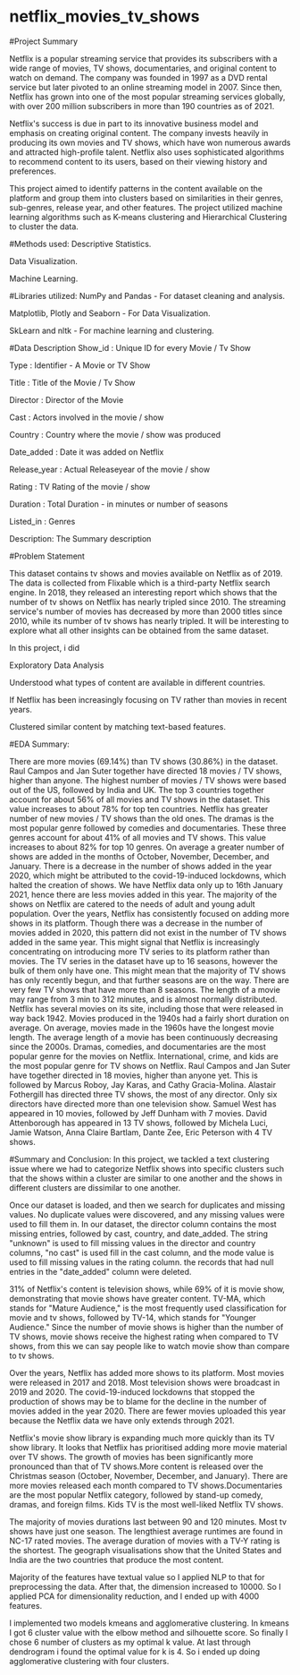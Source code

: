 # netflix_movies_tv_shows

#Project Summary

Netflix is a popular streaming service that provides its subscribers with a wide range of movies, TV shows, documentaries, and original content to watch on demand. The company was founded in 1997 as a DVD rental service but later pivoted to an online streaming model in 2007. Since then, Netflix has grown into one of the most popular streaming services globally, with over 200 million subscribers in more than 190 countries as of 2021.

Netflix's success is due in part to its innovative business model and emphasis on creating original content. The company invests heavily in producing its own movies and TV shows, which have won numerous awards and attracted high-profile talent. Netflix also uses sophisticated algorithms to recommend content to its users, based on their viewing history and preferences.

This project aimed to identify patterns in the content available on the platform and group them into clusters based on similarities in their genres, sub-genres, release year, and other features. The project utilized machine learning algorithms such as K-means clustering and Hierarchical Clustering to cluster the data.

#Methods used:
Descriptive Statistics.

Data Visualization.

Machine Learning.

#Libraries utilized:
NumPy and Pandas - For dataset cleaning and analysis.

Matplotlib, Plotly and Seaborn - For Data Visualization.

SkLearn and nltk - For machine learning and clustering.

#Data Description
Show_id : Unique ID for every Movie / Tv Show

Type : Identifier - A Movie or TV Show

Title : Title of the Movie / Tv Show

Director : Director of the Movie

Cast : Actors involved in the movie / show

Country : Country where the movie / show was produced

Date_added : Date it was added on Netflix

Release_year : Actual Releaseyear of the movie / show

Rating : TV Rating of the movie / show

Duration : Total Duration - in minutes or number of seasons

Listed_in : Genres

Description: The Summary description

#Problem Statement

This dataset contains tv shows and movies available on Netflix as of 2019. The data is collected from Flixable which is a third-party Netflix search engine. In 2018, they released an interesting report which shows that the number of tv shows on Netflix has nearly tripled since 2010. The streaming service's number of movies has decreased by more than 2000 titles since 2010, while its number of tv shows has nearly tripled. It will be interesting to explore what all other insights can be obtained from the same dataset.

In this project, i did

Exploratory Data Analysis

Understood what types of content are available in different countries.

If Netflix has been increasingly focusing on TV rather than movies in recent years.

Clustered similar content by matching text-based features.

#EDA Summary:

There are more movies (69.14%) than TV shows (30.86%) in the dataset.
Raul Campos and Jan Suter together have directed 18 movies / TV shows, higher than anyone.
The highest number of movies / TV shows were based out of the US, followed by India and UK. The top 3 countries together account for about 56% of all movies and TV shows in the dataset. This value increases to about 78% for top ten countries.
Netflix has greater number of new movies / TV shows than the old ones.
The dramas is the most popular genre followed by comedies and documentaries. These three genres account for about 41% of all movies and TV shows. This value increases to about 82% for top 10 genres.
On average a greater number of shows are added in the months of October, November, December, and January.
There is a decrease in the number of shows added in the year 2020, which might be attributed to the covid-19-induced lockdowns, which halted the creation of shows. We have Netflix data only up to 16th January 2021, hence there are less movies added in this year.
The majority of the shows on Netflix are catered to the needs of adult and young adult population.
Over the years, Netflix has consistently focused on adding more shows in its platform. Though there was a decrease in the number of movies added in 2020, this pattern did not exist in the number of TV shows added in the same year. This might signal that Netflix is increasingly concentrating on introducing more TV series to its platform rather than movies.
The TV series in the dataset have up to 16 seasons, however the bulk of them only have one. This might mean that the majority of TV shows has only recently begun, and that further seasons are on the way. There are very few TV shows that have more than 8 seasons.
The length of a movie may range from 3 min to 312 minutes, and is almost normally distributed.
Netflix has several movies on its site, including those that were released in way back 1942. Movies produced in the 1940s had a fairly short duration on average. On average, movies made in the 1960s have the longest movie length. The average length of a movie has been continuously decreasing since the 2000s.
Dramas, comedies, and documentaries are the most popular genre for the movies on Netflix. International, crime, and kids are the most popular genre for TV shows on Netflix.
Raul Campos and Jan Suter have together directed in 18 movies, higher than anyone yet. This is followed by Marcus Roboy, Jay Karas, and Cathy Gracia-Molina. Alastair Fothergill has directed three TV shows, the most of any director. Only six directors have directed more than one television show.
Samuel West has appeared in 10 movies, followed by Jeff Dunham with 7 movies. David Attenborough has appeared in 13 TV shows, followed by Michela Luci, Jamie Watson, Anna Claire Bartlam, Dante Zee, Eric Peterson with 4 TV shows.

#Summary and Conclusion:
In this project, we tackled a text clustering issue where we had to categorize Netflix shows into specific clusters such that the shows within a cluster are similar to one another and the shows in different clusters are dissimilar to one another.

Once our dataset is loaded, and then we search for duplicates and missing values. No duplicate values were discovered, and any missing values were used to fill them in. In our dataset, the director column contains the most missing entries, followed by cast, country, and date_added. The string "unknown" is used to fill missing values in the director and country columns, "no cast" is used fill in the cast column, and the mode value is used to fill missing values in the rating column. the records that had null entries in the "date_added" column were deleted.

31% of Netflix's content is television shows, while 69% of it is movie show, demonstrating that movie shows have greater content. TV-MA, which stands for "Mature Audience," is the most frequently used classification for movie and tv shows, followed by TV-14, which stands for "Younger Audience." Since the number of movie shows is higher than the number of TV shows, movie shows receive the highest rating when compared to TV shows, from this we can say people like to watch movie show than compare to tv shows.

Over the years, Netflix has added more shows to its platform. Most movies were released in 2017 and 2018. Most television shows were broadcast in 2019 and 2020. The covid-19-induced lockdowns that stopped the production of shows may be to blame for the decline in the number of movies added in the year 2020. There are fewer movies uploaded this year because the Netflix data we have only extends through 2021.

Netflix's movie show library is expanding much more quickly than its TV show library. It looks that Netflix has prioritised adding more movie material over TV shows. The growth of movies has been significantly more pronounced than that of TV shows.More content is released over the Christmas season (October, November, December, and January). There are more movies released each month compared to TV shows.Documentaries are the most popular Netflix category, followed by stand-up comedy, dramas, and foreign films. Kids TV is the most well-liked Netflix TV shows.

The majority of movies durations last between 90 and 120 minutes. Most tv shows have just one season. The lengthiest average runtimes are found in NC-17 rated movies. The average duration of movies with a TV-Y rating is the shortest. The geograph visualisations show that the United States and India are the two countries that produce the most content.

Majority of the features have textual value so I applied NLP to that for preprocessing the data. After that, the dimension increased to 10000. So I applied PCA for dimensionality reduction, and I ended up with 4000 features.

I implemented two models kmeans and agglomerative clustering. In kmeans I got 6 cluster value with the elbow method and silhouette score. So finally I chose 6 number of clusters as my optimal k value. At last through dendrogram i found the optimal value for k is 4. So i ended up doing agglomerative clustering with four clusters.
